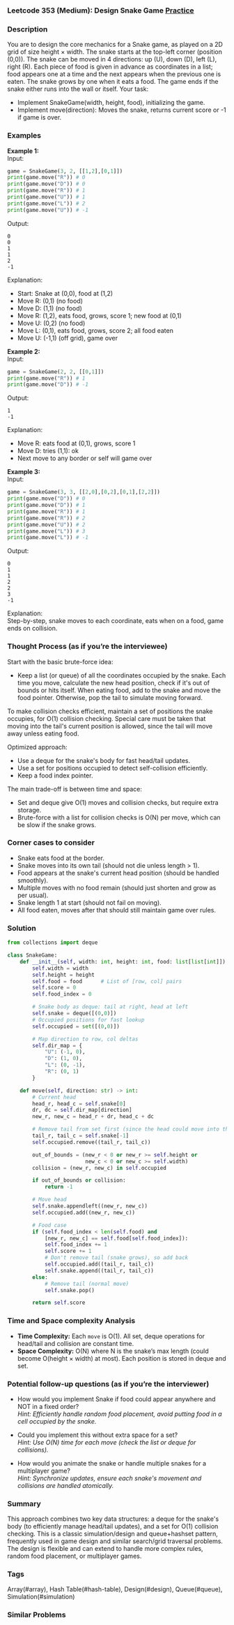 ### Leetcode 353 (Medium): Design Snake Game [Practice](https://leetcode.com/problems/design-snake-game)

### Description  
You are to design the core mechanics for a Snake game, as played on a 2D grid of size height × width. The snake starts at the top-left corner (position (0,0)). The snake can be moved in 4 directions: up (U), down (D), left (L), right (R). Each piece of food is given in advance as coordinates in a list; food appears one at a time and the next appears when the previous one is eaten. The snake grows by one when it eats a food. The game ends if the snake either runs into the wall or itself. Your task:  
- Implement SnakeGame(width, height, food), initializing the game.
- Implement move(direction): Moves the snake, returns current score or -1 if game is over.

### Examples  

**Example 1:**  
Input:  
```python
game = SnakeGame(3, 2, [[1,2],[0,1]])
print(game.move("R")) # 0
print(game.move("D")) # 0
print(game.move("R")) # 1
print(game.move("U")) # 1
print(game.move("L")) # 2
print(game.move("U")) # -1
```
Output:
```
0
0
1
1
2
-1
```
Explanation:  
- Start: Snake at (0,0), food at (1,2)  
- Move R: (0,1) (no food)  
- Move D: (1,1) (no food)  
- Move R: (1,2), eats food, grows, score 1; new food at (0,1)  
- Move U: (0,2) (no food)  
- Move L: (0,1), eats food, grows, score 2; all food eaten  
- Move U: (-1,1) (off grid), game over

**Example 2:**  
Input:  
```python
game = SnakeGame(2, 2, [[0,1]])
print(game.move("R")) # 1
print(game.move("D")) # -1
```
Output:
```
1
-1
```
Explanation:  
- Move R: eats food at (0,1), grows, score 1  
- Move D: tries (1,1): ok  
- Next move to any border or self will game over

**Example 3:**  
Input:  
```python
game = SnakeGame(3, 3, [[2,0],[0,2],[0,1],[2,2]])
print(game.move("D")) # 0
print(game.move("D")) # 1
print(game.move("R")) # 1
print(game.move("R")) # 2
print(game.move("U")) # 2
print(game.move("L")) # 3
print(game.move("L")) # -1
```
Output:
```
0
1
1
2
2
3
-1
```
Explanation:  
Step-by-step, snake moves to each coordinate, eats when on a food, game ends on collision.

### Thought Process (as if you’re the interviewee)  

Start with the basic brute-force idea:  
- Keep a list (or queue) of all the coordinates occupied by the snake. Each time you move, calculate the new head position, check if it's out of bounds or hits itself. When eating food, add to the snake and move the food pointer. Otherwise, pop the tail to simulate moving forward.

To make collision checks efficient, maintain a set of positions the snake occupies, for O(1) collision checking. Special care must be taken that moving into the tail's current position is allowed, since the tail will move away unless eating food.

Optimized approach:  
- Use a deque for the snake's body for fast head/tail updates.
- Use a set for positions occupied to detect self-collision efficiently.
- Keep a food index pointer.

The main trade-off is between time and space:
- Set and deque give O(1) moves and collision checks, but require extra storage.
- Brute-force with a list for collision checks is O(N) per move, which can be slow if the snake grows.

### Corner cases to consider  
- Snake eats food at the border.
- Snake moves into its own tail (should not die unless length > 1).
- Food appears at the snake's current head position (should be handled smoothly).
- Multiple moves with no food remain (should just shorten and grow as per usual).
- Snake length 1 at start (should not fail on moving).
- All food eaten, moves after that should still maintain game over rules.

### Solution

```python
from collections import deque

class SnakeGame:
    def __init__(self, width: int, height: int, food: list[list[int]]):
        self.width = width
        self.height = height
        self.food = food      # List of [row, col] pairs
        self.score = 0
        self.food_index = 0

        # Snake body as deque: tail at right, head at left
        self.snake = deque([(0,0)])
        # Occupied positions for fast lookup
        self.occupied = set([(0,0)])

        # Map direction to row, col deltas
        self.dir_map = {
            "U": (-1, 0),
            "D": (1, 0),
            "L": (0, -1),
            "R": (0, 1)
        }

    def move(self, direction: str) -> int:
        # Current head
        head_r, head_c = self.snake[0]
        dr, dc = self.dir_map[direction]
        new_r, new_c = head_r + dr, head_c + dc

        # Remove tail from set first (since the head could move into the old tail)
        tail_r, tail_c = self.snake[-1]
        self.occupied.remove((tail_r, tail_c))

        out_of_bounds = (new_r < 0 or new_r >= self.height or
                         new_c < 0 or new_c >= self.width)
        collision = (new_r, new_c) in self.occupied

        if out_of_bounds or collision:
            return -1

        # Move head
        self.snake.appendleft((new_r, new_c))
        self.occupied.add((new_r, new_c))

        # Food case
        if (self.food_index < len(self.food) and
            [new_r, new_c] == self.food[self.food_index]):
            self.food_index += 1
            self.score += 1
            # Don't remove tail (snake grows), so add back
            self.occupied.add((tail_r, tail_c))
            self.snake.append((tail_r, tail_c))
        else:
            # Remove tail (normal move)
            self.snake.pop()

        return self.score
```

### Time and Space complexity Analysis  

- **Time Complexity:** Each `move` is O(1). All set, deque operations for head/tail and collision are constant time.
- **Space Complexity:** O(N) where N is the snake’s max length (could become O(height × width) at most). Each position is stored in deque and set.

### Potential follow-up questions (as if you’re the interviewer)  

- How would you implement Snake if food could appear anywhere and NOT in a fixed order?  
  *Hint: Efficiently handle random food placement, avoid putting food in a cell occupied by the snake.*

- Could you implement this without extra space for a set?  
  *Hint: Use O(N) time for each move (check the list or deque for collisions).*

- How would you animate the snake or handle multiple snakes for a multiplayer game?  
  *Hint: Synchronize updates, ensure each snake's movement and collisions are handled atomically.*

### Summary
This approach combines two key data structures: a deque for the snake's body (to efficiently manage head/tail updates), and a set for O(1) collision checking. This is a classic simulation/design and queue+hashset pattern, frequently used in game design and similar search/grid traversal problems. The design is flexible and can extend to handle more complex rules, random food placement, or multiplayer games.

### Tags
Array(#array), Hash Table(#hash-table), Design(#design), Queue(#queue), Simulation(#simulation)

### Similar Problems
